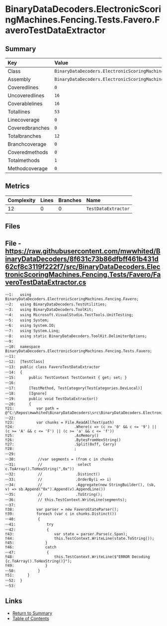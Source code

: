 ﻿# BinaryDataDecoders.ElectronicScoringMachines.Fencing.Tests.Favero.FaveroTestDataExtractor

## Summary

| Key             | Value                                                                                       |
| :-------------- | :------------------------------------------------------------------------------------------ |
| Class           | `BinaryDataDecoders.ElectronicScoringMachines.Fencing.Tests.Favero.FaveroTestDataExtractor` |
| Assembly        | `BinaryDataDecoders.ElectronicScoringMachines.Fencing.Tests`                                |
| Coveredlines    | `0`                                                                                         |
| Uncoveredlines  | `16`                                                                                        |
| Coverablelines  | `16`                                                                                        |
| Totallines      | `53`                                                                                        |
| Linecoverage    | `0`                                                                                         |
| Coveredbranches | `0`                                                                                         |
| Totalbranches   | `12`                                                                                        |
| Branchcoverage  | `0`                                                                                         |
| Coveredmethods  | `0`                                                                                         |
| Totalmethods    | `1`                                                                                         |
| Methodcoverage  | `0`                                                                                         |

## Metrics

| Complexity | Lines | Branches | Name                |
| :--------- | :---- | :------- | :------------------ |
| 12         | 0     | 0        | `TestDataExtractor` |

## Files

## File - https://raw.githubusercontent.com/mwwhited/BinaryDataDecoders/8f631c73b86dfbff461b431d62cf8c3119f222f7/src/BinaryDataDecoders.ElectronicScoringMachines.Fencing.Tests/Favero/FaveroTestDataExtractor.cs

```CSharp
〰1:   using BinaryDataDecoders.ElectronicScoringMachines.Fencing.Favero;
〰2:   using BinaryDataDecoders.TestUtilities;
〰3:   using BinaryDataDecoders.ToolKit;
〰4:   using Microsoft.VisualStudio.TestTools.UnitTesting;
〰5:   using System;
〰6:   using System.IO;
〰7:   using System.Linq;
〰8:   using static BinaryDataDecoders.ToolKit.DelimiterOptions;
〰9:   
〰10:  namespace BinaryDataDecoders.ElectronicScoringMachines.Fencing.Tests.Favero;
〰11:  
〰12:  [TestClass]
〰13:  public class FaveroTestDataExtractor
〰14:  {
〰15:      public TestContext TestContext { get; set; }
〰16:  
〰17:      [TestMethod, TestCategory(TestCategories.DevLocal)]
〰18:      [Ignore]
〰19:      public void TestDataExtractor()
〰20:      {
‼21:          var path = @"C:\Repos\mwwhited\BinaryDataDecoders\src\BinaryDataDecoders.ElectronicScoringMachines.Fencing\Favero\RawData.txt";
〰22:  
‼23:          var chunks = File.ReadAllText(path)
‼24:                           .Where(c => (c >= '0' && c <= '9') || (c >= 'A' && c <= 'F') || (c >= 'a' && c <= 'f'))
‼25:                           .AsMemory()
‼26:                           .BytesFromHexString()
‼27:                           .Split(0xff, Carry)
‼28:                           ;
〰29:  
〰30:          //var segments = (from c in chunks
〰31:          //                select c.ToArray().ToHexString(",0x"))
〰32:          //               .Distinct()
〰33:          //               .OrderBy(i => i)
〰34:          //               .Aggregate(new StringBuilder(), (sb, v) => sb.Append("0x").Append(v).AppendLine())
〰35:          //               .ToString();
〰36:          // this.TestContext.WriteLine(segments);
〰37:  
‼38:          var parser = new FaveroStateParser();
‼39:          foreach (var c in chunks.Distinct())
〰40:          {
〰41:              try
〰42:              {
‼43:                  var state = parser.Parse(c.Span);
‼44:                  this.TestContext.WriteLine(state.ToString());
‼45:              }
‼46:              catch
〰47:              {
‼48:                  this.TestContext.WriteLine($"ERROR Decoding {c.ToArray().ToHexString()}");
‼49:              }
〰50:          }
‼51:      }
〰52:  }
〰53:  
```

## Links

* [Return to Summary](Summary.md)
* [Table of Contents](../TOC.md)

